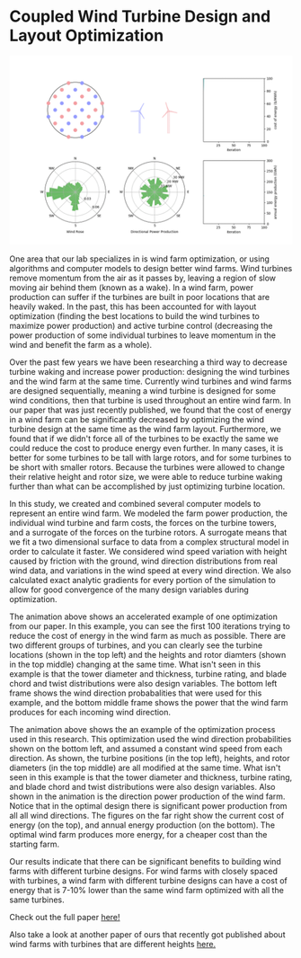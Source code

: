 # Coupled Wind Turbine Design and Layout Optimization
![Alt Text](/FLORISSE3D/src/FLORISSE3D/optAlturas/vid_f/small7b.gif)

One area that our lab specializes in is wind farm optimization, or using algorithms and computer models to design better wind farms. Wind turbines remove momentum from the air as it passes by, leaving a region of slow moving air behind them (known as a wake). In a wind farm, power production can suffer if the turbines are built in poor locations that are heavily waked. In the past, this has been accounted for with layout optimization (finding the best locations to build the wind turbines to maximize power production) and active turbine control (decreasing the power production of some individual turbines to leave momentum in the wind and benefit the farm as a whole).

Over the past few years we have been researching a third way to decrease turbine waking and increase power production: designing the wind turbines and the wind farm at the same time. Currently wind turbines and wind farms are designed sequentially, meaning a wind turbine is designed for some wind conditions, then that turbine is used throughout an entire wind farm. In our paper that was just recently published, we found that the cost of energy in a wind farm can be significantly decreased by optimizing the wind turbine design at the same time as the wind farm layout. Furthermore, we found that if we didn't force all of the turbines to be exactly the same we could reduce the cost to produce energy even further. In many cases, it is better for some turbines to be tall with large rotors, and for some turbines to be short with smaller rotors. Because the turbines were allowed to change their relative height and rotor size, we were able to reduce turbine waking further than what can be accomplished by just optimizing turbine location.

In this study, we created and combined several computer models to represent an entire wind farm. We modeled the farm power production, the individual wind turbine and farm costs, the forces on the turbine towers, and a surrogate of the forces on the turbine rotors. A surrogate means that we fit a two dimensional surface to data from a complex structural model in order to calculate it faster. We considered wind speed variation with height caused by friction with the ground, wind direction distributions from real wind data, and variations in the wind speed at every wind direction. We also calculated exact analytic gradients for every portion of the simulation to allow for good convergence of the many design variables during optimization.

The animation above shows an accelerated example of one optimization from our paper. In this example, you can see the first 100 iterations trying to reduce the cost of energy in the wind farm as much as possible. There are two different groups of turbines, and you can clearly see the turbine locations (shown in the top left) and the heights and rotor diamters (shown in the top middle) changing at the same time. What isn't seen in this example is that the tower diameter and thickness, turbine rating, and blade chord and twist distributions were also design variables. The bottom left frame shows the wind direction probabalities that were used for this example, and the bottom middle frame shows the power that the wind farm produces for each incoming wind direction.

The animation above shows the an example of the optimization process used in this research. This optimization used the wind direction probabilities shown on the bottom left, and assumed a constant wind speed from each direction. As shown, the turbine positions (in the top left), heights, and rotor diameters (in the top middle) are all modified at the same time. What isn't seen in this example is that the tower diameter and thickness, turbine rating, and blade chord and twist distributions were also design variables. Also shown in the animation is the direction power production of the wind farm. Notice that in the optimal design there is significant power production from all all wind directions. The figures on the far right show the current cost of energy (on the top), and annual energy production (on the bottom). The optimal wind farm produces more energy, for a cheaper cost than the starting farm.



Our results indicate that there can be significant benefits to building wind farms with different turbine designs. For wind farms with closely spaced with turbines, a wind farm with different turbine designs can have a cost of energy that is 7-10% lower than the same wind farm optimized with all the same turbines. 

Check out the full paper [here!](https://www.wind-energ-sci.net/4/99/2019/wes-4-99-2019.html)

Also take a look at another paper of ours that recently got published about wind farms with turbines that are different heights [here.](https://rdcu.be/blkdh)
